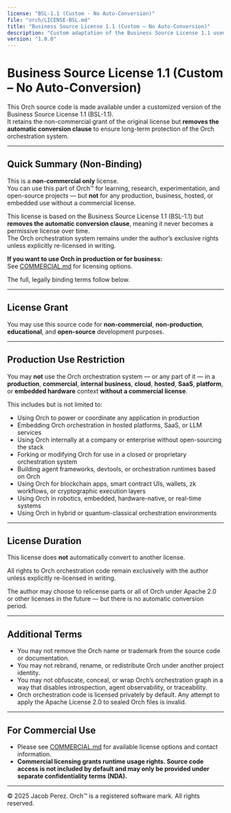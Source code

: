 ```yaml
---
license: "BSL-1.1 (Custom - No Auto-Conversion)"
file: "orch/LICENSE-BSL.md"
title: "Business Source License 1.1 (Custom – No Auto-Conversion)"
description: "Custom adaptation of the Business Source License 1.1 used by Orch. Retains the non-commercial grant while permanently removing the automatic conversion clause to ensure long-term protection of the sealed orchestration runtime."
version: "1.0.0"
---
```


# Business Source License 1.1 (Custom – No Auto-Conversion)

This Orch source code is made available under a customized version of the Business Source License 1.1 (BSL-1.1).  
It retains the non-commercial grant of the original license but **removes the automatic conversion clause** to ensure long-term protection of the Orch orchestration system.

---

## Quick Summary (Non-Binding)

This is a **non-commercial only** license.  
You can use this part of Orch™ for learning, research, experimentation, and open-source projects — but **not** for any production, business, hosted, or embedded use without a commercial license.

This license is based on the Business Source License 1.1 (BSL-1.1) but **removes the automatic conversion clause**, meaning it never becomes a permissive license over time.  
The Orch orchestration system remains under the author’s exclusive rights unless explicitly re-licensed in writing.

**If you want to use Orch in production or for business:**  
See [COMMERCIAL.md](./COMMERCIAL.md) for licensing options.

The full, legally binding terms follow below.

---

## License Grant

You may use this source code for **non-commercial**, **non-production**, **educational**, and **open-source** development purposes.

---

## Production Use Restriction

You may **not** use the Orch orchestration system — or any part of it — in a **production**, **commercial**, **internal business**, **cloud**, **hosted**, **SaaS**, **platform**, or **embedded hardware** context **without a commercial license**.

This includes but is not limited to:

- Using Orch to power or coordinate any application in production  
- Embedding Orch orchestration in hosted platforms, SaaS, or LLM services  
- Using Orch internally at a company or enterprise without open-sourcing the stack  
- Forking or modifying Orch for use in a closed or proprietary orchestration system  
- Building agent frameworks, devtools, or orchestration runtimes based on Orch  
- Using Orch for blockchain apps, smart contract UIs, wallets, zk workflows, or cryptographic execution layers  
- Using Orch in robotics, embedded, hardware-native, or real-time systems  
- Using Orch in hybrid or quantum-classical orchestration environments  

---

## License Duration

This license does **not** automatically convert to another license.  

All rights to Orch orchestration code remain exclusively with the author unless explicitly re-licensed in writing.

The author may choose to relicense parts or all of Orch under Apache 2.0 or other licenses in the future — but there is no automatic conversion period.

---

## Additional Terms

- You may not remove the Orch name or trademark from the source code or documentation.  
- You may not rebrand, rename, or redistribute Orch under another project identity.  
- You may not obfuscate, conceal, or wrap Orch’s orchestration graph in a way that disables introspection, agent observability, or traceability.  
- Orch orchestration code is licensed privately by default. Any attempt to apply the Apache License 2.0 to sealed Orch files is invalid.  

---

## For Commercial Use

- Please see [COMMERCIAL.md](./COMMERCIAL.md) for available license options and contact information.  
- **Commercial licensing grants runtime usage rights. Source code access is not included by default and may only be provided under separate confidentiality terms (NDA).**  

---

© 2025 Jacob Perez. Orch™ is a registered software mark. All rights reserved.
